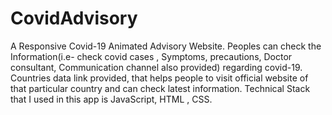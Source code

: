 # CovidAdvisory
A Responsive Covid-19 Animated Advisory Website. Peoples can check the Information(i.e- check covid cases , Symptoms, precautions, Doctor consultant, Communication channel also provided) regarding covid-19. Countries data link provided, that helps people to visit official website of that particular country and can check latest information. Technical Stack that I used in this app is JavaScript, HTML , CSS.
